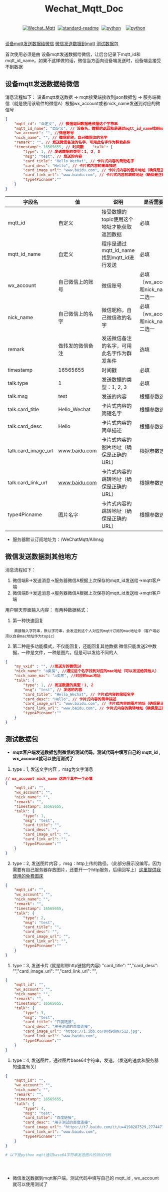 **<h1 style="text-align: center;">Wechat_Mqtt_Doc</h1>**

<br>

<div style="display: flex; justify-content: center;">

  <span style="margin: 0 8px;">
    <a href="https://github.com/GeekFong/Wechat_Mqtt">
      <img src="https://badgen.net/badge/Wechat_Mqtt/v0.1/green" alt="Wechat_Mqtt">
    </a>
  </span>

  <span style="margin: 0 1px;">
    <a href="https://github.com/RichardLitt/standard-readme">
      <img src="https://img.shields.io/badge/readme%20style-standard-brightgreen.svg?style=flat-square" alt="standard-readme">
    </a>
  </span>

  <span style="margin: 0 8px;">
    <a href="https://www.python.org/">
      <img src="https://badgen.net/badge/python/3.8/blue" alt="python">
    </a>
  </span>

  <span style="margin: 0 8px;">
    <a href="https://github.com/mrsanshui/WeChatPYAPI">
      <img src="https://badgen.net/badge/WeChatPYAPI/免费版/blue" alt="python">
    </a>
  </span>

</div>

<br>


[设备mqtt发送数据给微信](##微信发送数据到mqtt)
[微信发送数据到mqtt](##微信发送数据到mqtt)
[测试数据包](##测试数据包)

首次使用必须是由 设备mqtt发送数据给微信，让后台记录下mqtt_id和mqtt_id_name。如果不这样做的话，微信当方面向设备端发送时，设备端会接受不到数据

## 设备mqtt发送数据给微信
消息流程如下：
设备mqtt发送数据 -> mqtt接受端接收到json数据包 -> 服务端微信（就是使用该软件的微信A）根据wx_account或者nick_name发送到对应的微信号

```json
{
    "mqtt_id": "自定义", // 微信返回数据是根据这个字符串
    "mqtt_id_name": "自定义", // 设备名，数据的返回和是通过mqtt_id_name找到mqtt_id，客户端订阅mqtt_id才能接受到数据
    "wx_account": "", //微信账号
    "nick_name": "", // 微信昵称，自己微信改的名字
    "remark": "", // 发送微信备注的名字，可用此名字作为群发条件
    "timestamp": 16565655, // 时间戳    "talk": {
        "type": 1, // 发送数据的类型：1, 2, 3
        "msg": "test", // 发送的内容
        "card_title": "Hello_Wechat", // 卡片式内容的简短名字
        "card_desc": "Hello", // 卡片式内容的简单描述
        "card_image_url": "www.baidu.com", // 卡片式内容的图片地址（确保是正确的URL）
        "card_link_url": "www.baidu.com", // 卡片式内容的跳转地址（确保是正确的URL）
        "type4Picname":""
    }
}
```



| 字段名          | 值                           | 说明                                                   |   是否需要填    |
|----------------|----------------------------|-------------------------------------------------------|-------------------|
| mqtt_id        | 自定义                    | 接受数据的topic使用这个地址才能获取返回数据                                  |    必填        |
| mqtt_id_name        | 自定义                    | 程序是通过mqtt_id_name找到mqtt_id进行发送                    |    必填        |
| wx_account       |  自己微信上的账号        | 微信账号 |      必填  （wx_account和nick_name）二选一      |
| nick_name      | 自己微信上的名字               | 微信昵称，自己微信改的名字                              |必填  （wx_account和nick_name）二选一        |
| remark         | 做转发的微信备注               | 发送微信备注的名字，可用此名字作为群发条件              |  选填
| timestamp      | 16565655                   | 时间戳                                                 |  必填
| talk.type      | 1                          | 发送数据的类型：1, 2, 3                                 |  必填
| talk.msg       | test                       | 发送的内容                                             |  根据参数选填
| talk.card_title | Hello_Wechat              | 卡片式内容的简短名字                                    |  根据参数选填
| talk.card_desc  | Hello                      | 卡片式内容的简单描述                                    | 根据参数选填
| talk.card_image_url | www.baidu.com         | 卡片式内容的图片地址（确保是正确的URL）                |    根据参数选填
| talk.card_link_url  | www.baidu.com         | 卡片式内容的跳转地址（确保是正确的URL）                |   根据参数选填
| type4Picname  | 图片名字        | 卡片式内容的跳转地址（确保是正确的URL）                |               根据参数选填


- 服务器默认订阅地址为：/WeChatMqtt/Allmsg





## 微信发送数据到其他地方

消息流程如下：
1.  微信端B->发送消息->服务器微信A根据上次保存的mqtt_id发送给->mqtt客户端
2.  微信端B->发送消息->服务器微信A根据上次保存的mqtt_id发送给->mqtt客户端



用户聊天界面输入内容：
有两种数据格式：
1. 第一种快速回复
```
    直接输入字符串，默认字符串，会发送到这个人对应的mqtt订阅的mac地址中（客户端必须以自身mac地址作为topic）
```

2. 第二种是多功能模式，不仅能回复，还能回复其他数据
微信只能发送2中数据，一种是文件，一种是图片。但是可以发给不同的人
```json
{
    "my_vxid" : "", //发送方的微信id
    "nick_name": "a卖房", //通过这个名字找到对应的mac地址（可以发送给其他人）
    "nick_name_mac": "a卖房", //对应的mac地址
    "talk": {
        "type": 1, // 发送数据的类型：1, 2
        "msg": "test", // 发送的内容
        "card_title": "Hello_Wechat", // 卡片式内容的简短名字
        "card_desc": "Hello", // 卡片式内容的简单描述
        "card_image_url": "www.baidu.com", // 卡片式内容的图片地址（确保是正确的URL）
        "card_link_url": "www.baidu.com", // 卡片式内容的跳转地址（确保是正确的URL）
        "type4Picname":""
    }
}
```



## 测试数据包


- **mqtt客户端发送数据包到微信的测试代码，测试代码中填写自己的 mqtt_id , wx_account就可以使用测试了**

1. type：1, 发送文字内容 ，msg为文字消息
  
```json
// wx_account nick_name 这两个其中一个必填
{
    "mqtt_id": "",
    "wx_account": "", 
    "nick_name": "",
    "remark": "",
    "timestamp": 16565655,
    "talk": {
        "type": 1,
        "msg": "test",
        "card_title": "",
        "card_desc": "",
        "card_image_url": "",
        "card_link_url": "",
        "type4Picname":""
    }
}
```

2. type：2, 发送图片内容 ，msg：http上传的路径。（此部分展示没编写。因为需要有自己服务器存放图片，还要开一个http服务，后续回写上）[这里提供我使用的免费图床](https://imgbb.com/)
```json
{
    "mqtt_id": "",
    "wx_account": "", 
    "nick_name": "",
    "remark": "",
    "timestamp": 16565655,
    "talk": {
        "type": 2,
        "msg": "test",
        "card_title": "",
        "card_desc": "",
        "card_image_url": "",
        "card_link_url": "",
        "type4Picname":""
    }
}
```

1. type：3, 发送卡片 (就是附带http链接的内容) "card_title": "","card_desc": "","card_image_url": "","card_link_url": "",
```json
{
    "mqtt_id": "",
    "wx_account": "", 
    "nick_name": "",
    "remark": "",
    "timestamp": 16565655,
    "talk": {
        "type": 3,
        "msg": "test",
        "card_title": "百度链接",
        "card_desc": "用于测试的百度连接",
        "card_image_url": "https://i.ibb.co/0Vd9d8N/512.jpg",
        "card_link_url": "www.baidu.com",
        "type4Picname":""
    }
}
```

1. type：4, 发送图片，通过图片base64字符串，发送。（发送的速度和服务器的速度有关）
```json
{
    "mqtt_id": "",
    "wx_account": "", 
    "nick_name": "",
    "remark": "",
    "timestamp": 16565655,
    "talk": {
        "type": 4,
        "msg": "test",
        "card_title": "百度链接",
        "card_desc": "用于测试的百度连接",
        "card_image_url": "https://t7.baidu.com/it/u=4198287529,2774471735&fm=193&f=GIF",
        "card_link_url": "www.baidu.com",
        "type4Picname":""
    }
}
```
``` python
# 以下是python mqtt通过base64字符串发送图片的测试代码





```


- 微信发送数据到mqtt客户端，测试代码中填写自己的 mqtt_id , wx_account就可以使用测试了
```



```